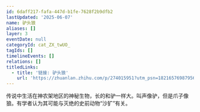```yaml
---
id: 6daff217-fafa-447d-b1fe-7628f2b9dfb2
lastUpdated: '2025-06-07'
name: 驴头狼
aliases: []
layer: 3
eventDate: null
categoryId: cat_ZX_twUO_
tagIds: []
timelineEvents: []
relations: []
titledLinks:
  - title: '链接: 驴头狼'
    url: 'https://zhuanlan.zhihu.com/p/274015951?utm_psn=1821657698795655168'
---
```

传说中生活在神农架地区的神秘生物，长的和驴一样大。叫声像驴，但是爪子像狼。有学者认为其可能与灭绝的史前动物“沙犷”有关。
